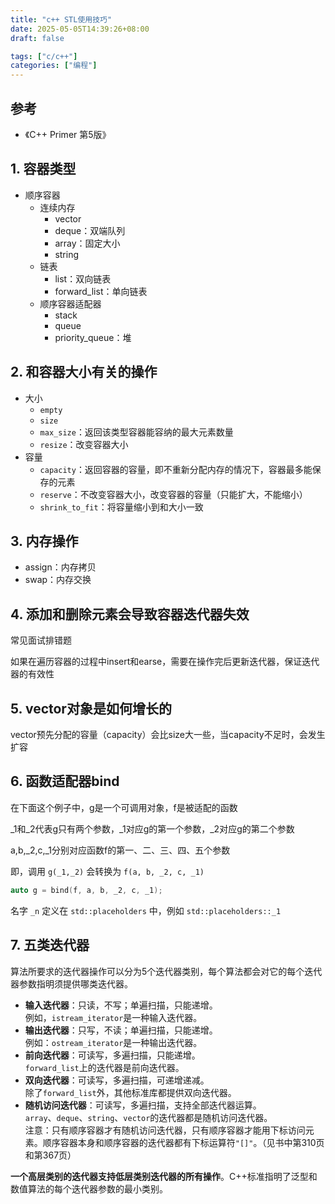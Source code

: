 ```yaml
---
title: "c++ STL使用技巧"
date: 2025-05-05T14:39:26+08:00
draft: false

tags: ["c/c++"]
categories: ["编程"]
---
```


## 参考

- 《C++ Primer 第5版》

## 1. 容器类型

- 顺序容器
    - 连续内存
        - vector
        - deque：双端队列
        - array：固定大小
        - string
    - 链表
        - list：双向链表
        - forward_list：单向链表
    - 顺序容器适配器
        - stack
        - queue
        - priority_queue：堆

## 2. 和容器大小有关的操作

- 大小
    - `empty`
    - `size`
    - `max_size`：返回该类型容器能容纳的最大元素数量
    - `resize`：改变容器大小
- 容量
    - `capacity`：返回容器的容量，即不重新分配内存的情况下，容器最多能保存的元素
    - `reserve`：不改变容器大小，改变容器的容量（只能扩大，不能缩小）
    - `shrink_to_fit`：将容量缩小到和大小一致

## 3. 内存操作

- assign：内存拷贝
- swap：内存交换

## 4. 添加和删除元素会导致容器迭代器失效

常见面试排错题

如果在遍历容器的过程中insert和earse，需要在操作完后更新迭代器，保证迭代器的有效性

## 5. vector对象是如何增长的

vector预先分配的容量（capacity）会比size大一些，当capacity不足时，会发生扩容

## 6. 函数适配器bind

在下面这个例子中，g是一个可调用对象，f是被适配的函数

_1和_2代表g只有两个参数，_1对应g的第一个参数，_2对应g的第二个参数

a,b,_2,c,_1分别对应函数f的第一、二、三、四、五个参数

即，调用 `g(_1,_2)` 会转换为 `f(a, b, _2, c, _1)`

```cpp
auto g = bind(f, a, b, _2, c, _1);
```

名字 `_n` 定义在 `std::placeholders` 中，例如 `std::placeholders::_1`

## 7. 五类迭代器

算法所要求的迭代器操作可以分为5个迭代器类别，每个算法都会对它的每个迭代器参数指明须提供哪类迭代器。

* **输入迭代器**：只读，不写；单遍扫描，只能递增。  
例如，`istream_iterator`是一种输入迭代器。
* **输出迭代器**：只写，不读；单遍扫描，只能递增。  
例如：`ostream_iterator`是一种输出迭代器。
* **前向迭代器**：可读写，多遍扫描，只能递增。  
`forward_list`上的迭代器是前向迭代器。
* **双向迭代器**：可读写，多遍扫描，可递增递减。  
除了`forward_list`外，其他标准库都提供双向迭代器。
* **随机访问迭代器**：可读写，多遍扫描，支持全部迭代器运算。  
`array`、`deque`、`string`、`vector`的迭代器都是随机访问迭代器。  
注意：只有顺序容器才有随机访问迭代器，只有顺序容器才能用下标访问元素。顺序容器本身和顺序容器的迭代器都有下标运算符`"[]"`。（见书中第310页和第367页）

**一个高层类别的迭代器支持低层类别迭代器的所有操作**。C++标准指明了泛型和数值算法的每个迭代器参数的最小类别。